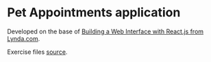 # Pet Appointments application

Developed on the base of [Building a Web Interface with React.js from Lynda.com](https://www.lynda.com/React-js-tutorials/Building-Web-Interface-React-js/495271-2.html).

Exercise files [source](https://github.com/planetoftheweb/reactinterface).
